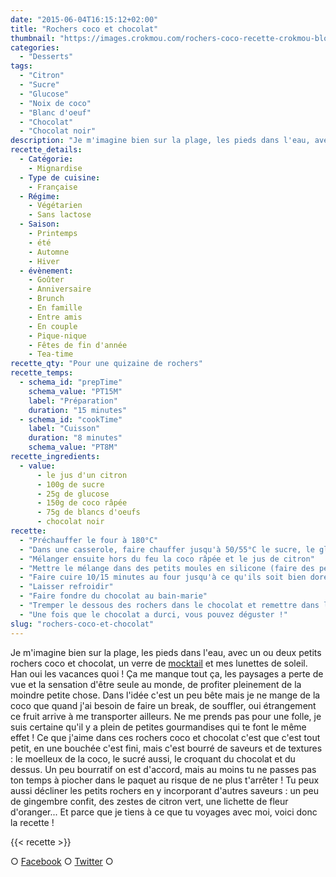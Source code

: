 ```yaml
---
date: "2015-06-04T16:15:12+02:00"
title: "Rochers coco et chocolat"
thumbnail: "https://images.crokmou.com/rochers-coco-recette-crokmou-blog-culinaire.jpg"
categories:
  - "Desserts"
tags:
  - "Citron"
  - "Sucre"
  - "Glucose"
  - "Noix de coco"
  - "Blanc d'oeuf"
  - "Chocolat"
  - "Chocolat noir"
description: "Je m'imagine bien sur la plage, les pieds dans l'eau, avec un ou deux petits rochers coco et chocolat, un verre de mocktail et mes lunettes de soleil !"
recette_details:
  - Catégorie:
    - Mignardise
  - Type de cuisine:
    - Française
  - Régime:
    - Végétarien
    - Sans lactose
  - Saison:
    - Printemps
    - été
    - Automne
    - Hiver
  - évènement:
    - Goûter
    - Anniversaire
    - Brunch
    - En famille
    - Entre amis
    - En couple
    - Pique-nique
    - Fêtes de fin d'année
    - Tea-time
recette_qty: "Pour une quizaine de rochers"
recette_temps:
  - schema_id: "prepTime"
    schema_value: "PT15M"
    label: "Préparation"
    duration: "15 minutes"
  - schema_id: "cookTime"
    label: "Cuisson"
    duration: "8 minutes"
    schema_value: "PT8M"
recette_ingredients:
  - value:
      - le jus d'un citron
      - 100g de sucre
      - 25g de glucose
      - 150g de coco râpée
      - 75g de blancs d'oeufs
      - chocolat noir
recette:
  - "Préchauffer le four à 180°C"
  - "Dans une casserole, faire chauffer jusqu'à 50/55°C le sucre, le glucose et les blancs d'oeufs"
  - "Mélanger ensuite hors du feu la coco râpée et le jus de citron"
  - "Mettre le mélange dans des petits moules en silicone (faire des petites boules)"
  - "Faire cuire 10/15 minutes au four jusqu'à ce qu'ils soit bien dorés"
  - "Laisser refroidir"
  - "Faire fondre du chocolat au bain-marie"
  - "Tremper le dessous des rochers dans le chocolat et remettre dans le moule afin que cela prenne bien la forme"
  - "Une fois que le chocolat a durci, vous pouvez déguster !"
slug: "rochers-coco-et-chocolat"
---
```


Je m'imagine bien sur la plage, les pieds dans l'eau, avec un ou deux petits rochers coco et chocolat, un verre de [mocktail](https://crokmou.com/mocktail-cocktail-sans-alcool/) et mes lunettes de soleil. Han oui les vacances quoi ! Ça me manque tout ça, les paysages a perte de vue et la sensation d'être seule au monde, de profiter pleinement de la moindre petite chose. Dans l'idée c'est un peu bête mais je ne mange de la coco que quand j'ai besoin de faire un break, de souffler, oui étrangement ce fruit arrive à me transporter ailleurs. Ne me prends pas pour une folle, je suis certaine qu'il y a plein de petites gourmandises qui te font le même effet ! Ce que j'aime dans ces rochers coco et chocolat c'est que c'est tout petit, en une bouchée c'est fini, mais c'est bourré de saveurs et de textures : le moelleux de la coco, le sucré aussi, le croquant du chocolat et du dessus. Un peu bourratif on est d'accord, mais au moins tu ne passes pas ton temps à piocher dans le paquet au risque de ne plus t'arrêter ! Tu peux aussi décliner les petits rochers en y incorporant d'autres saveurs : un peu de gingembre confit, des zestes de citron vert, une lichette de fleur d'oranger... Et parce que je tiens à ce que tu voyages avec moi, voici donc la recette !

{{< recette >}}

○ [Facebook](https://www.facebook.com/crokmou.blog) ○ [Twitter](https://twitter.com/Crokmou) ○
